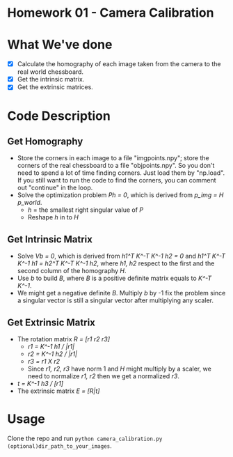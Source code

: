 Homework 01 - Camera Calibration
===

# What We've done
- [x] Calculate the homography of each image taken from the camera to the real world chessboard.
- [x] Get the intrinsic matrix.
- [x] Get the extrinsic matrices.

# Code Description
## Get Homography
- Store the corners in each image to a file "imgpoints.npy"; store the corners of the real chessboard to a file "objpoints.npy". So you don't need to spend a lot of time finding corners. Just load them by "np.load". If you still want to run the code to find the corners, you can comment out "continue" in the loop.
- Solve the optimization problem *Ph = 0*, which is derived from *p_img = H p_world*.
  - *h* = the smallest right singular value of *P*
  - Reshape *h* in to *H*

## Get Intrinsic Matrix
- Solve *Vb = 0*, which is derived from *h1^T K^-T K^-1 h2 = 0* and *h1^T K^-T K^-1 h1 = h2^T K^-T K^-1 h2*, where *h1, h2* respect to the first and the second column of the homography *H*.
- Use *b* to build *B*, where *B* is a positive definite matrix equals to *K^-T K^-1*.
- We might get a negative definite *B*. Multiply *b* by -1 fix the problem since a singular vector is still a singular vector after multiplying any scaler.

## Get Extrinsic Matrix
- The rotation matrix *R = [r1 r2 r3]*
  - *r1 = K^-1 h1 / |r1|*
  - *r2 = K^-1 h2 / |r1|*
  - *r3 = r1 X r2*
  - Since *r1, r2, r3* have norm 1 and *H* might multiply by a scaler, we need to normalize *r1, r2* then we get a normalized *r3*.
- *t = K^-1 h3 / [r1]*
- The extrinsic matrix *E = [R|t]*

# Usage
Clone the repo and run `python camera_calibration.py (optional)dir_path_to_your_images`.
